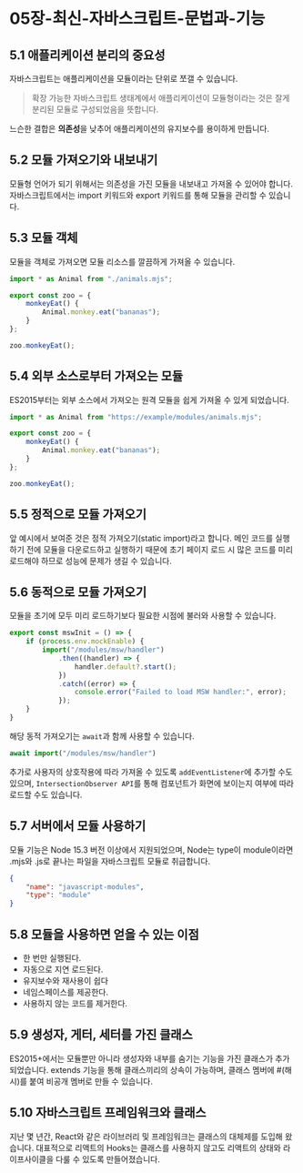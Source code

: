 # 05장-최신-자바스크립트-문법과-기능

## 5.1 애플리케이션 분리의 중요성

자바스크립트는 애플리케이션을 모듈이라는 단위로 쪼갤 수 있습니다.

> 확장 가능한 자바스크립트 생태계에서 애플리케이션이 모듈형이라는 것은 잘게 분리된 모듈로 구성되었음을 뜻합니다.

느슨한 결합은 **의존성**을 낮추어 애플리케이션의 유지보수를 용이하게 만듭니다.

## 5.2 모듈 가져오기와 내보내기

모듈형 언어가 되기 위해서는 의존성을 가진 모듈을 내보내고 가져올 수 있어야 합니다. 자바스크립트에서는 import 키워드와 export 키워드를 통해 모듈을 관리할 수 있습니다.

## 5.3 모듈 객체

모듈을 객체로 가져오면 모듈 리소스를 깔끔하게 가져올 수 있습니다.

```javascript
import * as Animal from "./animals.mjs";

export const zoo = {
    monkeyEat() {
        Animal.monkey.eat("bananas");
    }
};

zoo.monkeyEat();
```

## 5.4 외부 소스로부터 가져오는 모듈

ES2015부터는 외부 소스에서 가져오는 원격 모듈을 쉽게 가져올 수 있게 되었습니다.

```javascript
import * as Animal from "https://example/modules/animals.mjs";

export const zoo = {
    monkeyEat() {
        Animal.monkey.eat("bananas");
    }
};

zoo.monkeyEat();
```

## 5.5 정적으로 모듈 가져오기

앞 예시에서 보여준 것은 정적 가져오기(static import)라고 합니다. 메인 코드를 실행하기 전에 모듈을 다운로드하고 실행하기 때문에 초기 페이지 로드 시 많은 코드를 미리 로드해야 하므로 성능에 문제가 생길 수 있습니다.

## 5.6 동적으로 모듈 가져오기

모듈을 초기에 모두  미리 로드하기보다 필요한 시점에 불러와 사용할 수 있습니다.

```javascript
export const mswInit = () => {
    if (process.env.mockEnable) {
        import("/modules/msw/handler")
            .then((handler) => {
                handler.default?.start();
            })
            .catch((error) => {
                console.error("Failed to load MSW handler:", error);
            });
    }
}
```

해당 동적 가져오기는 `await`과 함께 사용할 수 있습니다.

```javascript
await import("/modules/msw/handler")
```

추가로 사용자의 상호작용에 따라 가져올 수 있도록 `addEventListener`에 추가할 수도 있으며, `IntersectionObserver API`를 통해 컴포넌트가 화면에 보이는지 여부에 따라 로드할 수도 있습니다.

## 5.7 서버에서 모듈 사용하기

모듈 기능은 Node 15.3 버전 이상에서 지원되었으며, Node는 type이 module이라면 .mjs와 .js로 끝나는 파일을 자바스크립트 모듈로 취급합니다.

```json
{
    "name": "javascript-modules",
    "type": "module"
}
```

## 5.8 모듈을 사용하면 얻을 수 있는 이점

- 한 번만 실행된다.
- 자동으로 지연 로드된다.
- 유지보수와 재사용이 쉽다
- 네임스페이스를 제공한다.
- 사용하지 않는 코드를 제거한다.

## 5.9 생성자, 게터, 세터를 가진 클래스

ES2015+에서는 모듈뿐만 아니라 생성자와 내부를 숨기는 기능을 가진 클래스가 추가되었습니다. extends 기능을 통해 클래스끼리의 상속이 가능하며, 클래스 멤버에 #(해시)를 붙여 비공개 멤버로 만들 수 있습니다.

## 5.10 자바스크립트 프레임워크와 클래스

지난 몇 년간, React와 같은 라이브러리 및 프레임워크는 클래스의 대체제를 도입해 왔습니다. 대표적으로 리액트의 Hooks는 클래스를 사용하지 않고도 리액트의 상태와 라이프사이클을 다룰 수 있도록 만들어졌습니다.